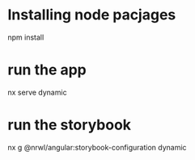 # Installing node pacjages
npm install

# run the app
nx serve dynamic

# run the storybook
nx g @nrwl/angular:storybook-configuration dynamic
